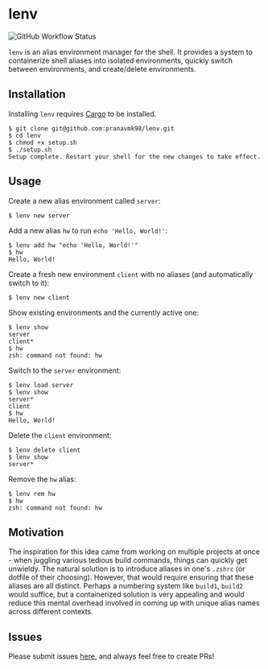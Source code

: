 # lenv

![GitHub Workflow Status](https://img.shields.io/github/workflow/status/pranavmk98/lenv/Rust)

`lenv` is an alias environment manager for the shell. It provides a system to
containerize shell aliases into isolated environments, quickly switch between environments,
and create/delete environments.


## Installation

Installing `lenv` requires [Cargo](https://crates.io/) to be installed.

```
$ git clone git@github.com:pranavmk98/lenv.git
$ cd lenv
$ chmod +x setup.sh
$ ./setup.sh
Setup complete. Restart your shell for the new changes to take effect.
```

## Usage

Create a new alias environment called `server`:
```
$ lenv new server
```

Add a new alias `hw` to run `echo 'Hello, World!'`:
```
$ lenv add hw "echo 'Hello, World!'"
$ hw
Hello, World!
```

Create a fresh new environment `client` with no aliases (and automatically switch to it):
```
$ lenv new client
```

Show existing environments and the currently active one:
```
$ lenv show
server
client*
$ hw
zsh: command not found: hw
```

Switch to the `server` environment:
```
$ lenv load server
$ lenv show
server*
client
$ hw
Hello, World!
```

Delete the `client` environment:
```
$ lenv delete client
$ lenv show
server*
```

Remove the `hw` alias:
```
$ lenv rem hw
$ hw
zsh: command not found: hw
```

## Motivation

The inspiration for this idea came from working on multiple projects at once - when juggling various tedious build commands, things can quickly get unwieldy. The natural solution is to introduce aliases in one's `.zshrc` (or dotfile of their choosing). However, that would require ensuring that these aliases are all distinct. Perhaps a numbering system like `build1`, `build2` would suffice, but a containerized solution is very appealing and would reduce this mental overhead involved in coming up with unique alias names across different contexts.

## Issues

Please submit issues [here](https://github.com/pranavmk98/lenv/issues), and always feel free to create PRs!